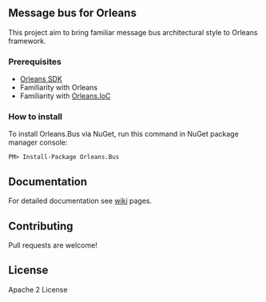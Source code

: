 ## Message bus for Orleans

This project aim to bring familiar message bus architectural style to Orleans framework.

### Prerequisites
- [Orleans SDK](https://orleans.codeplex.com/wikipage?title=Orleans%20Setup%20for%20Developers&referringTitle=Home "Link to Orleans SDK installation page")
- Familiarity with Orleans
- Familiarity with [Orleans.IoC](https://github.com/yevhen/Orleans.IoC)

### How to install

To install Orleans.Bus via NuGet, run this command in NuGet package manager console:

	PM> Install-Package Orleans.Bus

## Documentation

For detailed documentation see [wiki](https://github.com/yevhen/Orleans.Bus/wiki) pages.

## Contributing

Pull requests are welcome!

## License

Apache 2 License
